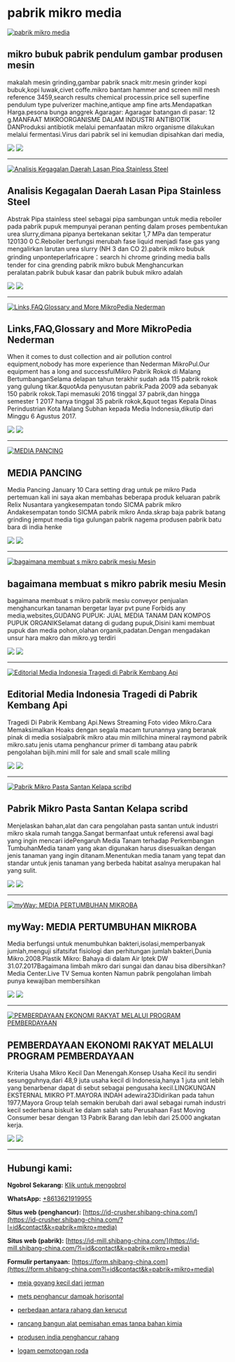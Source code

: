 # pabrik mikro media

<a href="https://swt.shibang-china.com/?l=id&img&k=pabrik+mikro+media" target="_blank">![pabrik mikro media](http://static.shibang-china.com/all-800x300/282.jpg)</a>

## mikro bubuk pabrik pendulum gambar produsen mesin
makalah mesin grinding,gambar pabrik snack mitr.mesin grinder kopi bubuk,kopi luwak,civet coffe.mikro bantam hammer and screen mill mesh reference 3459,search results chemical processin.price sell superfine pendulum type pulverizer machine,antique amp fine arts.Mendapatkan Harga.pesona bunga anggrek Agaragar: Agaragar batangan di pasar: 12 g.MANFAAT MIKROORGANISME DALAM INDUSTRI ANTIBIOTIK DANProduksi antibiotik melalui pemanfaatan mikro organisme dilakukan melalui fermentasi.Virus dari pabrik sel ini kemudian dipisahkan dari media,


<a href="https://whatsapp.shibangsoft.com/WhatsApp.php" target="_blank" title="WhatsApp">![](http://static.shibang-china.com/icon/whatsapp.png)</a> <a href="https://swt.shibang-china.com/?l=id&icon&k=pabrik+mikro+media" target="_blank">![](http://static.shibang-china.com/icon/chat-id.png)</a>

---

<a href="https://swt.shibang-china.com/?l=id&img&k=pabrik+mikro+media" target="_blank">![Analisis Kegagalan Daerah Lasan Pipa Stainless Steel](http://static.shibang-china.com/all-800x300/1361.jpg)</a>

## Analisis Kegagalan Daerah Lasan Pipa Stainless Steel
Abstrak Pipa stainless steel sebagai pipa sambungan untuk media reboiler pada pabrik pupuk mempunyai peranan penting dalam proses pembentukan urea slurry,dimana pipanya bertekanan sekitar 1,7 MPa dan temperatur 120130 0 C.Reboiler berfungsi merubah fase liquid menjadi fase gas yang mengalirkan larutan urea slurry (NH 3 dan CO 2).pabrik mikro bubuk grinding unponteperlafricapre：search hi chrome grinding media balls tender for cina grending pabrik mikro bubuk Menghancurkan peralatan.pabrik bubuk kasar dan pabrik bubuk mikro adalah


<a href="https://whatsapp.shibangsoft.com/WhatsApp.php" target="_blank" title="WhatsApp">![](http://static.shibang-china.com/icon/whatsapp.png)</a> <a href="https://swt.shibang-china.com/?l=id&icon&k=pabrik+mikro+media" target="_blank">![](http://static.shibang-china.com/icon/chat-id.png)</a>

---

<a href="https://swt.shibang-china.com/?l=id&img&k=pabrik+mikro+media" target="_blank">![Links,FAQ,Glossary and More MikroPedia Nederman](http://static.shibang-china.com/all-800x300/557.jpg)</a>

## Links,FAQ,Glossary and More MikroPedia Nederman
When it comes to dust collection and air pollution control equipment,nobody has more experience than Nederman MikroPul.Our equipment has a long and successfulMikro Pabrik Rokok di Malang BertumbanganSelama delapan tahun terakhir sudah ada 115 pabrik rokok yang gulung tikar.&quotAda penyusutan pabrik.Pada 2009 ada sebanyak 150 pabrik rokok.Tapi memasuki 2016 tinggal 37 pabrik,dan hingga semester 1 2017 hanya tinggal 35 pabrik rokok,&quot tegas Kepala Dinas Perindustrian Kota Malang Subhan kepada Media Indonesia,dikutip dari Minggu 6 Agustus 2017.


<a href="https://whatsapp.shibangsoft.com/WhatsApp.php" target="_blank" title="WhatsApp">![](http://static.shibang-china.com/icon/whatsapp.png)</a> <a href="https://swt.shibang-china.com/?l=id&icon&k=pabrik+mikro+media" target="_blank">![](http://static.shibang-china.com/icon/chat-id.png)</a>

---

<a href="https://swt.shibang-china.com/?l=id&img&k=pabrik+mikro+media" target="_blank">![MEDIA PANCING](http://static.shibang-china.com/all-800x300/565.jpg)</a>

## MEDIA PANCING
Media Pancing January 10 Cara setting drag untuk pe mikro Pada pertemuan kali ini saya akan membahas beberapa produk keluaran pabrik Relix Nusantara yangkesempatan tondo SICMA pabrik mikro Andakesempatan tondo SICMA pabrik mikro Anda.skrap baja pabrik batang grinding jemput media tiga gulungan pabrik nagema produsen pabrik batu bara di india henke


<a href="https://whatsapp.shibangsoft.com/WhatsApp.php" target="_blank" title="WhatsApp">![](http://static.shibang-china.com/icon/whatsapp.png)</a> <a href="https://swt.shibang-china.com/?l=id&icon&k=pabrik+mikro+media" target="_blank">![](http://static.shibang-china.com/icon/chat-id.png)</a>

---

<a href="https://swt.shibang-china.com/?l=id&img&k=pabrik+mikro+media" target="_blank">![bagaimana membuat s mikro pabrik mesiu Mesin](http://static.shibang-china.com/all-800x300/666.jpg)</a>

## bagaimana membuat s mikro pabrik mesiu Mesin
bagaimana membuat s mikro pabrik mesiu conveyor penjualan menghancurkan tanaman bergetar layar pvt pune Forbids any media,websites,GUDANG PUPUK: JUAL MEDIA TANAM DAN KOMPOS PUPUK ORGANIKSelamat datang di gudang pupuk,Disini kami membuat pupuk dan media pohon,olahan organik,padatan.Dengan mengadakan unsur hara makro dan mikro.yg terdiri


<a href="https://whatsapp.shibangsoft.com/WhatsApp.php" target="_blank" title="WhatsApp">![](http://static.shibang-china.com/icon/whatsapp.png)</a> <a href="https://swt.shibang-china.com/?l=id&icon&k=pabrik+mikro+media" target="_blank">![](http://static.shibang-china.com/icon/chat-id.png)</a>

---

<a href="https://swt.shibang-china.com/?l=id&img&k=pabrik+mikro+media" target="_blank">![Editorial Media Indonesia Tragedi di Pabrik Kembang Api](http://static.shibang-china.com/all-800x300/286.jpg)</a>

## Editorial Media Indonesia Tragedi di Pabrik Kembang Api
Tragedi Di Pabrik Kembang Api.News Streaming Foto video Mikro.Cara Memaksimalkan Hoaks dengan segala macam turunannya yang beranak pinak di media sosialpabrik mikro atau min millchina mineral raymond pabrik mikro.satu jenis utama penghancur primer di tambang atau pabrik pengolahan bijih.mini mill for sale and small scale milling


<a href="https://whatsapp.shibangsoft.com/WhatsApp.php" target="_blank" title="WhatsApp">![](http://static.shibang-china.com/icon/whatsapp.png)</a> <a href="https://swt.shibang-china.com/?l=id&icon&k=pabrik+mikro+media" target="_blank">![](http://static.shibang-china.com/icon/chat-id.png)</a>

---

<a href="https://swt.shibang-china.com/?l=id&img&k=pabrik+mikro+media" target="_blank">![Pabrik Mikro Pasta Santan Kelapa scribd](http://static.shibang-china.com/all-800x300/424.jpg)</a>

## Pabrik Mikro Pasta Santan Kelapa scribd
Menjelaskan bahan,alat dan cara pengolahan pasta santan untuk industri mikro skala rumah tangga.Sangat bermanfaat untuk referensi awal bagi yang ingin mencari idePengaruh Media Tanam terhadap Perkembangan TumbuhanMedia tanam yang akan digunakan harus disesuaikan dengan jenis tanaman yang ingin ditanam.Menentukan media tanam yang tepat dan standar untuk jenis tanaman yang berbeda habitat asalnya merupakan hal yang sulit.


<a href="https://whatsapp.shibangsoft.com/WhatsApp.php" target="_blank" title="WhatsApp">![](http://static.shibang-china.com/icon/whatsapp.png)</a> <a href="https://swt.shibang-china.com/?l=id&icon&k=pabrik+mikro+media" target="_blank">![](http://static.shibang-china.com/icon/chat-id.png)</a>

---

<a href="https://swt.shibang-china.com/?l=id&img&k=pabrik+mikro+media" target="_blank">![myWay: MEDIA PERTUMBUHAN MIKROBA](http://static.shibang-china.com/all-800x300/1159.jpg)</a>

## myWay: MEDIA PERTUMBUHAN MIKROBA
Media berfungsi untuk menumbuhkan bakteri,isolasi,memperbanyak jumlah,menguji sifatsifat fisiologi dan perhitungan jumlah bakteri,Dunia Mikro.2008.Plastik Mikro: Bahaya di dalam Air Iptek DW 31.07.2017Bagaimana limbah mikro dari sungai dan danau bisa dibersihkan? Media Center.Live TV Semua konten Namun pabrik pengolahan limbah punya kewajiban membersihkan


<a href="https://whatsapp.shibangsoft.com/WhatsApp.php" target="_blank" title="WhatsApp">![](http://static.shibang-china.com/icon/whatsapp.png)</a> <a href="https://swt.shibang-china.com/?l=id&icon&k=pabrik+mikro+media" target="_blank">![](http://static.shibang-china.com/icon/chat-id.png)</a>

---

<a href="https://swt.shibang-china.com/?l=id&img&k=pabrik+mikro+media" target="_blank">![PEMBERDAYAAN EKONOMI RAKYAT MELALUI PROGRAM PEMBERDAYAAN](http://static.shibang-china.com/all-800x300/698.jpg)</a>

## PEMBERDAYAAN EKONOMI RAKYAT MELALUI PROGRAM PEMBERDAYAAN
Kriteria Usaha Mikro Kecil Dan Menengah.Konsep Usaha Kecil itu sendiri sesungguhnya,dari 48,9 juta usaha kecil di Indonesia,hanya 1 juta unit lebih yang benarbenar dapat di sebut sebagai pengusaha kecil.LINGKUNGAN EKSTERNAL MIKRO PT.MAYORA INDAH adewira23Didirikan pada tahun 1977,Mayora Group telah semakin berubah dari awal sebagai rumah industri kecil sederhana biskuit ke dalam salah satu Perusahaan Fast Moving Consumer besar dengan 13 Pabrik Barang dan lebih dari 25.000 angkatan kerja.


<a href="https://whatsapp.shibangsoft.com/WhatsApp.php" target="_blank" title="WhatsApp">![](http://static.shibang-china.com/icon/whatsapp.png)</a> <a href="https://swt.shibang-china.com/?l=id&icon&k=pabrik+mikro+media" target="_blank">![](http://static.shibang-china.com/icon/chat-id.png)</a>

---
## Hubungi kami:

**Ngobrol Sekarang:** [Klik untuk mengobrol](https://swt.shibang-china.com?l=id&contact&k=pabrik+mikro+media)

**WhatsApp:**  [+8613621919955](https://whatsapp.shibangsoft.com/WhatsApp.php)

**Situs web (penghancur):** [https://id-crusher.shibang-china.com/](https://id-crusher.shibang-china.com/?l=id&contact&k=pabrik+mikro+media)

**Situs web (pabrik):** [https://id-mill.shibang-china.com/](https://id-mill.shibang-china.com/?l=id&contact&k=pabrik+mikro+media)

**Formulir pertanyaan:** [https://form.shibang-china.com](https://form.shibang-china.com?l=id&contact&k=pabrik+mikro+media)

* [meja goyang kecil dari jerman](../38/meja%20goyang%20kecil%20dari%20jerman.md)

* [mets penghancur dampak horisontal](../31/mets%20penghancur%20dampak%20horisontal.md)

* [perbedaan antara rahang dan kerucut](../35/perbedaan%20antara%20rahang%20dan%20kerucut.md)

* [rancang bangun alat pemisahan emas tanpa bahan kimia](../38/rancang%20bangun%20alat%20pemisahan%20emas%20tanpa%20bahan%20kimia.md)

* [produsen india penghancur rahang](../32/produsen%20india%20penghancur%20rahang.md)

* [logam pemotongan roda](../37/logam%20pemotongan%20roda.md)